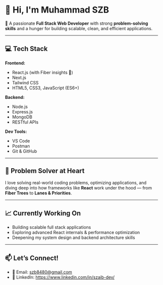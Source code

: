 # 👋 Hi, I'm Muhammad SZB

🚀 A passionate **Full Stack Web Developer** with strong **problem-solving skills** and a hunger for building scalable, clean, and efficient applications.

---

## 💻 Tech Stack

**Frontend:**
- React.js (with Fiber insights 💪)
- Next.js
- Tailwind CSS
- HTML5, CSS3, JavaScript (ES6+)

**Backend:**
- Node.js
- Express.js
- MongoDB
- RESTful APIs

**Dev Tools:**
- VS Code
- Postman
- Git & GitHub

---

## 🧠 Problem Solver at Heart

I love solving real-world coding problems, optimizing applications, and diving deep into how frameworks like **React** work under the hood — from **Fiber Trees** to **Lanes & Priorities**.

---

## 📈 Currently Working On
- Building scalable full stack applications
- Exploring advanced React internals & performance optimization
- Deepening my system design and backend architecture skills

---

## 📫 Let’s Connect!

- 📧 Email: szb8480@gmail.com
- 💼 LinkedIn: https://www.linkedin.com/in/szaib-dev/
